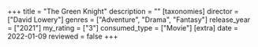 +++
title = "The Green Knight"
description = ""
[taxonomies]
director = ["David Lowery"] 
genres = ["Adventure", "Drama", "Fantasy"]
release_year = ["2021"]
my_rating = ["3"]
consumed_type = ["Movie"]
[extra]
date = 2022-01-09
reviewed = false
+++
